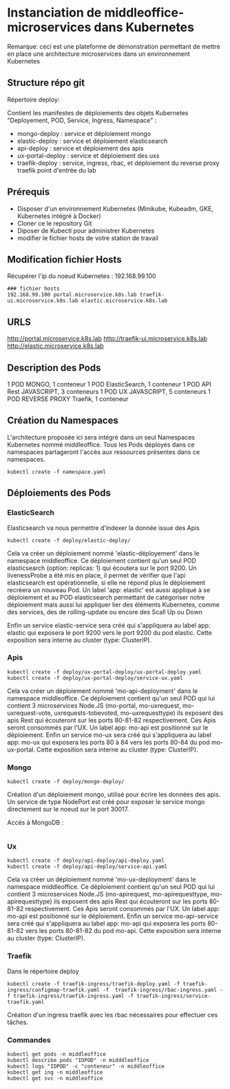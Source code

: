 # Instanciation de middleoffice-microservices dans Kubernetes

Remarque: ceci est une plateforme de démonstration permettant de mettre en place une architecture microservices dans un environnement Kubernetes
## Structure répo git

Répertoire deploy:

Contient les manifestes de déploiements des objets Kubernetes "Deployement, POD, Service, Ingress, Namespace" :

- mongo-deploy : service et déploiement mongo
- elastic-deploy : service et déploiement elasticsearch
- api-deploy : service et déploiement des apis
- ux-portal-deploy : service et déploiement des uxs
- traefik-deploy : service, ingress, rbac, et déploiement du reverse proxy traefik point d'entrée du lab

## Prérequis

- Disposer d'un environnement Kubernetes (Minikube, Kubeadm, GKE, Kubernetes intégré à Docker)
- Cloner ce le repository Git
- Diposer de Kubectl pour administrer Kubernetes
- modifier le fichier hosts de votre station de travail

## Modification fichier Hosts

Récupérer l'ip du noeud Kubernetes : 192.168.99.100

```shell
### fichier hosts
192.168.99.100 portal.microservice.k8s.lab traefik-ui.microservice.k8s.lab elastic.microservice.k8s.lab
```

## URLS

http://portal.microservice.k8s.lab
http://traefik-ui.microservice.k8s.lab
http://elastic.microservice.k8s.lab

## Description des Pods

1 POD MONGO, 1 conteneur
1 POD ElasticSearch, 1 conteneur
1 POD API Rest JAVASCRIPT, 3 conteneurs
1 POD UX JAVASCRIPT, 5 conteneurs
1 POD REVERSE PROXY Traefik, 1 conteneur


## Création du Namespaces

L'architecture proposée ici sera intégré dans un seul Namespaces Kubernetes nommé middleoffice. Tous les Pods déployés dans ce namespaces partageront l'accès aux ressources présentes dans ce namespaces.

```shell
kubectl create -f namespace.yaml
```


## Déploiements des Pods

### ElasticSearch

Elasticsearch va nous permettre d'indexer la donnée issue des Apis

```shell
kubectl create -f deploy/elastic-deploy/
```

Cela va créer un déploiement nommé 'elastic-déployement' dans le namespace middleoffice. 
Ce déploiement contient qu'un seul POD elasticsearch (option: replicas: 1) qui écoutera sur le port 9200.
Un livenessProbe a été mis en place, il permet de vérifier que l'api elasticsearch est opérationnelle, si elle ne répond plus le déploiement recréera un nouveau Pod. 
Un label 'app: elastic' est aussi appliqué à se déploiement et au POD elasticsearch permettant de catégoriser notre déploiement mais aussi lui appliquer lier des éléments Kubernetes, comme des services, des de rolling-update ou encore des Scall Up ou Down


Enfin un service elastic-service sera créé qui s'appliquera au label app: elastic qui exposera le port 9200 vers le port 9200 du pod elastic. Cette exposition sera interne au cluster (type: ClusterIP).


### Apis

```shell
kubectl create -f deploy/ux-portal-deploy/ux-portal-deploy.yaml
kubectl create -f deploy/ux-portal-deploy/service-ux.yaml
```

Cela va créer un déploiement nommé 'mo-api-deployment' dans le namespace middleoffice. 
Ce déploiement contient qu'un seul POD qui lui contient 3 microservices Node.JS (mo-portal, mo-uxrequest, mo-uxrequest-vote, uxrequests-tobevoted, mo-uxrequesttype) ils exposent des apis Rest qui écouteront sur les ports 80-81-82 respectivement. 
Ces Apis seront consommés par l'UX. Un label app: mo-api est positionné sur le déploiement.
Enfin un service mo-ux sera créé qui s'appliquera au label app: mo-ux qui exposera les ports 80 à 84 vers les ports 80-84 du pod mo-ux-portal. Cette exposition sera interne au cluster (type: ClusterIP).


### Mongo

```shell
kubectl create -f deploy/mongo-deploy/
```

Création d'un déploiement mongo, utilisé pour écrire les données des apis. 
Un service de type NodePort est créé pour exposer le service mongo directement sur le noeud sur le port 30017.

Accès à MongoDB :

```Ip de votre serveur Kubernetes et le ort du service NodePort (30017)
```




### Ux


```shell
kubectl create -f deploy/api-deploy/api-deploy.yaml
kubectl create -f deploy/api-deploy/service-api.yaml
```

Cela va créer un déploiement nommé 'mo-ux-deployment' dans le namespace middleoffice. 
Ce déploiement contient qu'un seul POD qui lui contient 3 microservices Node.JS (mo-apirequest, mo-apirequesttype, mo-apirequesttype) ils exposent des apis Rest qui écouteront sur les ports 80-81-82 respectivement. Ces Apis seront consommés par l'UX. 
Un label app: mo-api est positionné sur le déploiement.
Enfin un service mo-api-service sera créé qui s'appliquera au label app: mo-api qui exposera les ports 80-81-82 vers les ports 80-81-82 du pod mo-api. Cette exposition sera interne au cluster (type: ClusterIP).


### Traefik

Dans le répertoire deploy 

```shell
kubectl create -f traefik-ingress/traefik-deploy.yaml -f traefik-ingress/configmap-traefik.yaml -f  traefik-ingress/rbac-ingress.yaml -f traefik-ingress/traefik-ingress.yaml -f traefik-ingress/service-traefik.yaml

```

Création d'un ingress traefik avec les rbac nécessaires pour effectuer ces tâches.

### Commandes

```shell
kubectl get pods -n middleoffice
kubectl describe pods "IDPOD" -n midddleoffice
kubectl logs "IDPOD" -c "conteneur" -n middleoffice
kubectl get ing -n middleoffice
kubectl get svc -n middleoffice
```